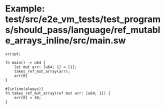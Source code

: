 # Example: test/src/e2e_vm_tests/test_programs/should_pass/language/ref_mutable_arrays_inline/src/main.sw

```sway
script;

fn main() -> u64 {
    let mut arr: [u64; 1] = [1];
    takes_ref_mut_array(arr);
    arr[0]
}

#[inline(always)]
fn takes_ref_mut_array(ref mut arr: [u64; 1]) {
    arr[0] = 10;
}

```
